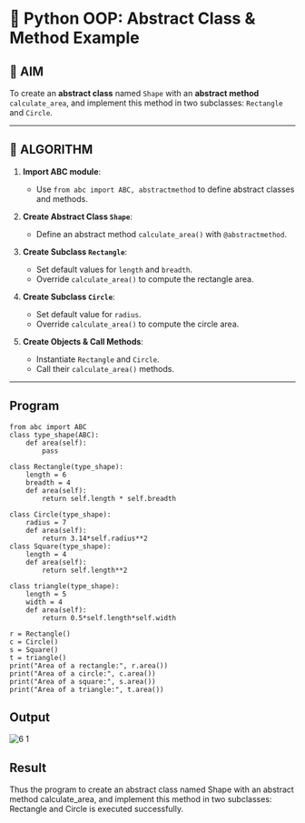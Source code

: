 # 🐍 Python OOP: Abstract Class & Method Example

## 🎯 AIM

To create an **abstract class** named `Shape` with an **abstract method** `calculate_area`, and implement this method in two subclasses: `Rectangle` and `Circle`.

---

## 🧠 ALGORITHM

1. **Import ABC module**:
   - Use `from abc import ABC, abstractmethod` to define abstract classes and methods.

2. **Create Abstract Class `Shape`**:
   - Define an abstract method `calculate_area()` with `@abstractmethod`.

3. **Create Subclass `Rectangle`**:
   - Set default values for `length` and `breadth`.
   - Override `calculate_area()` to compute the rectangle area.

4. **Create Subclass `Circle`**:
   - Set default value for `radius`.
   - Override `calculate_area()` to compute the circle area.

5. **Create Objects & Call Methods**:
   - Instantiate `Rectangle` and `Circle`.
   - Call their `calculate_area()` methods.

---

##  Program
```
from abc import ABC
class type_shape(ABC): 
    def area(self):
        pass

class Rectangle(type_shape):
    length = 6
    breadth = 4
    def area(self):
        return self.length * self.breadth

class Circle(type_shape):
    radius = 7
    def area(self):
        return 3.14*self.radius**2
class Square(type_shape):
    length = 4
    def area(self):
        return self.length**2

class triangle(type_shape):
    length = 5
    width = 4
    def area(self):
        return 0.5*self.length*self.width
  
r = Rectangle()
c = Circle() 
s = Square() 
t = triangle() 
print("Area of a rectangle:", r.area())
print("Area of a circle:", c.area()) 
print("Area of a square:", s.area()) 
print("Area of a triangle:", t.area())
```
## Output
![6 1](https://github.com/user-attachments/assets/9aa5c86d-ce39-484f-970c-f75e5af8a64b)
## Result
Thus the program to create an abstract class named Shape with an abstract method calculate_area, and implement this method in two subclasses: Rectangle and Circle is executed successfully.
